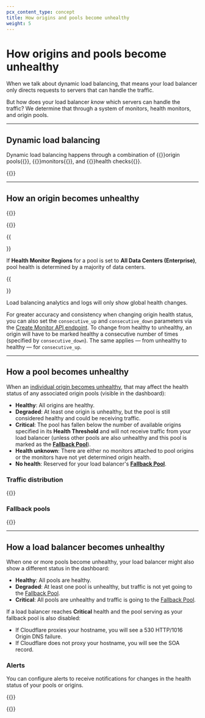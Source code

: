 ```yaml
---
pcx_content_type: concept
title: How origins and pools become unhealthy
weight: 5
---
```


# How origins and pools become unhealthy

When we talk about dynamic load balancing, that means your load balancer only directs requests to servers that can handle the traffic.

But how does your load balancer _know_ which servers can handle the traffic? We determine that through a system of monitors, health monitors, and origin pools.

---

## Dynamic load balancing

Dynamic load balancing happens through a combination of {{<glossary-tooltip term_id="origin pool" link="/load-balancing/pools/">}}origin pools{{</glossary-tooltip>}}, {{<glossary-tooltip term_id="monitor" link="/load-balancing/monitors/">}}monitors{{</glossary-tooltip>}}, and {{<glossary-tooltip term_id="health check">}}health checks{{</glossary-tooltip>}}. 

{{<render file="_health-check-diagram.md">}}

---

## How an origin becomes unhealthy

{{<glossary-definition term_id="health check" prepend="Health checks are ">}}

{{<render file="_health-check-regions.md">}}

{{<Aside type="note">}}

If **Health Monitor Regions** for a pool is set to **All Data Centers (Enterprise)**, pool health is determined by a majority of data centers.

{{</Aside>}}

Load balancing analytics and logs will only show global health changes.

For greater accuracy and consistency when changing origin health status, you can also set the `consecutive_up` and `consecutive_down` parameters via the [Create Monitor API endpoint](/api/operations/account-load-balancer-monitors-create-monitor). To change from healthy to unhealthy, an origin will have to be marked healthy a consecutive number of times (specified by `consecutive_down`). The same applies — from unhealthy to healthy — for `consecutive_up`.

---

## How a pool becomes unhealthy

When an [individual origin becomes unhealthy](#how-an-origin-becomes-unhealthy), that may affect the health status of any associated origin pools (visible in the dashboard):

- **Healthy**: All origins are healthy.
- **Degraded**: At least one origin is unhealthy, but the pool is still considered healthy and could be receiving traffic.
- **Critical**: The pool has fallen below the number of available origins specified in its **Health Threshold** and will not receive traffic from your load balancer (unless other pools are also unhealthy and this pool is marked as the [**Fallback Pool**](#fallback-pools)).
- **Health unknown**: There are either no monitors attached to pool origins or the monitors have not yet determined origin health.
- **No health**: Reserved for your load balancer's [**Fallback Pool**](#fallback-pools).

### Traffic distribution

{{<render file="_unhealthy-pool-traffic-distribution.md">}}

### Fallback pools

{{<render file="_fallback-pools.md">}}

---

## How a load balancer becomes unhealthy

When one or more pools become unhealthy, your load balancer might also show a different status in the dashboard:

- **Healthy**: All pools are healthy.
- **Degraded**: At least one pool is unhealthy, but traffic is not yet going to the [Fallback Pool](#fallback-pools).
- **Critical**: All pools are unhealthy and traffic is going to the [Fallback Pool](#fallback-pools).

If a load balancer reaches **Critical** health and the pool serving as your fallback pool is also disabled:

- If Cloudflare proxies your hostname, you will see a 530 HTTP/1016 Origin DNS failure.
- If Cloudflare does not proxy your hostname, you will see the SOA record.

### Alerts

You can configure alerts to receive notifications for changes in the health status of your pools or origins. 

{{<available-notifications product="Load Balancing" notificationName="Load Balancing Health Alert">}}

{{<render file="_get-started.md" productFolder="notifications" >}}
